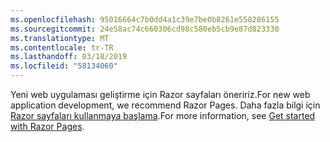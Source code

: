 ```yaml
---
ms.openlocfilehash: 95016664c7b0dd4a1c39e7be0b8261e558286155
ms.sourcegitcommit: 24e58ac74c660306cd98c580eb5cb9e87d823330
ms.translationtype: MT
ms.contentlocale: tr-TR
ms.lasthandoff: 03/18/2019
ms.locfileid: "58134060"
---
```

<span data-ttu-id="512b6-101">Yeni web uygulaması geliştirme için Razor sayfaları öneririz.</span><span class="sxs-lookup"><span data-stu-id="512b6-101">For new web application development, we recommend Razor Pages.</span></span> <span data-ttu-id="512b6-102">Daha fazla bilgi için [Razor sayfaları kullanmaya başlama](/aspnet/core/tutorials/razor-pages/razor-pages-start).</span><span class="sxs-lookup"><span data-stu-id="512b6-102">For more information, see [Get started with Razor Pages](/aspnet/core/tutorials/razor-pages/razor-pages-start).</span></span>